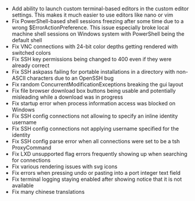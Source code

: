 - Add ability to launch custom terminal-based editors in the custom editor settings. This makes it much easier to use editors like nano or vim
- Fix PowerShell-based shell sessions freezing after some time due to a wrong $ErrorActionPreference. This issue especially broke local machine shell sessions on Windows system with PowerShell being the default shell
- Fix VNC connections with 24-bit color depths getting rendered with switched colors
- Fix SSH key permissions being changed to 400 even if they were already correct
- Fix SSH askpass failing for portable installations in a directory with non-ASCII characters due to an OpenSSH bug
- Fix random ConcurrentModificationExceptions breaking the gui layout
- Fix file browser download box buttons being usable and potentially misleading while a download was in progress
- Fix startup error when process information access was blocked on Windows
- Fix SSH config connections not allowing to specify an inline identity username
- Fix SSH config connections not applying username specified for the identity
- Fix SSH config parse error when all connections were set to be a tsh ProxyCommand
- Fix LXD unsupported flag errors frequently showing up when searching for connections
- Fix various rendering issues with svg icons
- Fix errors when pressing undo or pasting into a port integer text field
- Fix terminal logging staying enabled after showing notice that it is not available
- Fix many chinese translations
